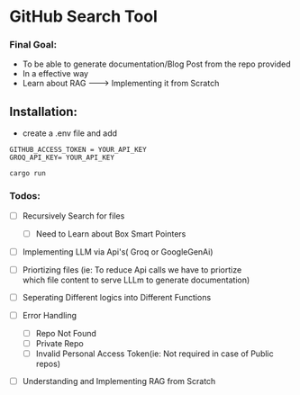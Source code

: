 # GitHub Search Tool


### Final Goal:

- To be able to generate documentation/Blog Post from the repo provided
- In a effective way
- Learn about RAG ---> Implementing it from Scratch


## Installation:

- create a .env file and add

```
GITHUB_ACCESS_TOKEN = YOUR_API_KEY
GROQ_API_KEY= YOUR_API_KEY
```

```
cargo run 
```


### Todos: 

- [ ] Recursively Search for files
    - [ ] Need to Learn about Box Smart Pointers
- [ ] Implementing LLM via Api's( Groq or GoogleGenAi)
- [ ] Priortizing files 
    (ie: To reduce Api calls we have to priortize  
    which file content to serve LLLm to generate documentation)
- [ ] Seperating Different logics into Different Functions 
- [ ] Error Handling
    - [ ] Repo Not Found
    - [ ] Private Repo
    - [ ] Invalid Personal Access Token(ie: Not required in case of Public repos)
- [ ] Understanding and Implementing RAG from Scratch

